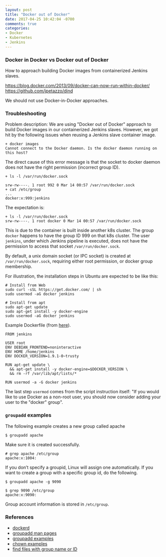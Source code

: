 ```yaml
---
layout: post
title: "Docker out of Docker"
date: 2017-04-25 10:42:04 -0700
comments: true
categories: 
- Docker
- Kubernetes
- Jenkins
---
```


### Docker in Docker vs Docker out of Docker

How to approach building Docker images from containerized Jenkins slaves.

https://blog.docker.com/2013/09/docker-can-now-run-within-docker/
https://github.com/jpetazzo/dind

We should not use Docker-in-Docker approaches.

### Troubleshooting

Problem description: We are using "Docker out of Docker" approach to build Docker images in our containerized Jenkins slaves.
However, we got hit by the following issues when reusing a Jenkins slave container image.

``` plain Error message when running Docker
+ docker images
Cannot connect to the Docker daemon. Is the docker daemon running on this host?
```

The direct cause of this error message is that the socket to docker daemon does not have the right permission (incorrect group ID).
 
``` plain Show GID of 
+ ls -l /var/run/docker.sock
 
srw-rw----. 1 root 992 0 Mar 14 00:57 /var/run/docker.sock
+ cat /etc/group
...
docker:x:999:jenkins
```

The expectation is:
```
+ ls -l /var/run/docker.sock
srw-rw----. 1 root docker 0 Mar 14 00:57 /var/run/docker.sock
```

This is due to the container is built inside another k8s cluster. 
The group `docker` happens to have the group ID 999 on that k8s cluster.
The user `jenkins`, under which Jenkins pipeline is executed, does not have the permission to access that socket `/var/run/docker.sock`.

By default, a unix domain socket (or IPC socket) is created at `/var/run/docker.sock`, requiring either root permission, or docker group membership.

For illustration, the installation steps in Ubuntu are expected to be like this:

```
# Install from Web
sudo curl -sSL https://get.docker.com/ | sh
sudo usermod -aG docker jenkins

# Install from apt
sudo apt-get update
sudo apt-get install -y docker-engine
sudo usermod -aG docker jenkins
```

Example Dockerfile (from [here](http://stackoverflow.com/questions/31466812/access-docker-sock-from-inside-a-container)).
``` plain Dockerfile
FROM jenkins

USER root
ENV DEBIAN_FRONTEND=noninteractive
ENV HOME /home/jenkins
ENV DOCKER_VERSION=1.9.1-0~trusty

RUN apt-get update \
  && apt-get install -y docker-engine=$DOCKER_VERSION \
  && rm -rf /var/lib/apt/lists/*

RUN usermod -a -G docker jenkins
```

The last step `usermod` comes from the script instruction itself: "If you would like to use Docker as a non-root user, you should now consider adding your user to the "docker" group".


### `groupadd` examples

The following example creates a new group called apache

```
$ groupadd apache
```

Make sure it is created successfully.

```
# grep apache /etc/group
apache:x:1004:
```

If you don’t specify a groupid, Linux will assign one automatically.
If you want to create a group with a specific group id, do the following.

```
$ groupadd apache -g 9090

$ grep 9090 /etc/group
apache:x:9090:
```

Group account information is stored in `/etc/group`.

### References

* [dockerd](https://docs.docker.com/engine/reference/commandline/dockerd/)
* [groupadd man pages](https://linux.die.net/man/8/groupadd)
* [groupadd examples](http://linux.101hacks.com/unix/groupadd/)
* [chown examples](http://www.thegeekstuff.com/2012/06/chown-examples/)
* [find files with group name or ID](https://www.unixtutorial.org/2008/06/find-files-which-belong-to-a-user-or-unix-group/)
